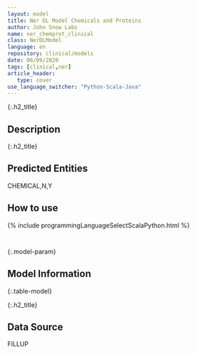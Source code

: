 ```yaml
---
layout: model
title: Ner DL Model Chemicals and Proteins
author: John Snow Labs
name: ner_chemprot_clinical
class: NerDLModel
language: en
repository: clinical/models
date: 06/09/2020
tags: [clinical,ner]
article_header:
   type: cover
use_language_switcher: "Python-Scala-Java"
---
```


{:.h2_title}
## Description 


 {:.h2_title}
## Predicted Entities
CHEMICAL,N,Y 



## How to use 
<div class="tabs-box" markdown="1">

{% include programmingLanguageSelectScalaPython.html %}

```python

```

```scala

```
</div>



{:.model-param}
## Model Information
{:.table-model}





{:.h2_title}
## Data Source
FILLUP

